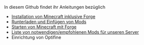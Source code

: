 In diesem Github findet ihr Anleitungen bezüglich
- [Installation von Minecraft inklusive Forge](https://github.com/Ducanor/Minecraft_and_friends/blob/main/Installation.md)
- [Runterladen und Einfügen von Mods](https://github.com/Ducanor/Minecraft_and_friends/blob/main/Mods.md)
- [Starten von Minecraft mit Forge](https://github.com/Ducanor/Minecraft_and_friends/blob/main/Launch.md)
- [Liste von notwendigen/empfohlenen Mods für unseren Server](https://github.com/Ducanor/Minecraft_and_friends/blob/main/Modliste.md)
- Einrichtung von Optifine
